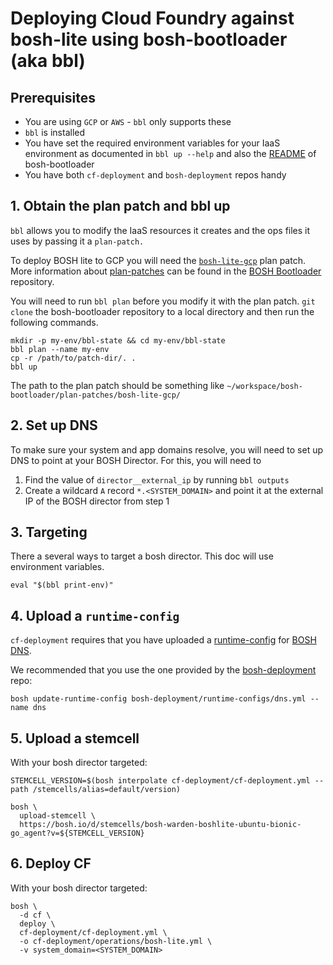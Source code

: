 # Deploying Cloud Foundry against bosh-lite using bosh-bootloader (aka bbl)

## Prerequisites

- You are using `GCP` or `AWS` - `bbl` only supports these
- `bbl` is installed
- You have set the required environment variables for your IaaS environment as documented in `bbl up --help` and also the [README](https://github.com/cloudfoundry/bosh-bootloader/blob/main/README.md) of bosh-bootloader
- You have both `cf-deployment` and `bosh-deployment` repos handy

## 1. Obtain the plan patch and bbl up

`bbl` allows you to modify
the IaaS resources it creates
and the ops files it uses
by passing it a `plan-patch.`

To deploy BOSH lite to GCP
you will need the [`bosh-lite-gcp`](https://github.com/cloudfoundry/bosh-bootloader/tree/main/plan-patches/bosh-lite-gcp) plan patch.
More information about [plan-patches](https://github.com/cloudfoundry/bosh-bootloader/tree/main/plan-patches)
can be found in the [BOSH Bootloader](https://github.com/cloudfoundry/bosh-bootloader) repository.

You will need to run `bbl plan`
before you modify it with the plan patch.
`git clone` the bosh-bootloader repository 
to a local directory
and then run the following commands.

```
mkdir -p my-env/bbl-state && cd my-env/bbl-state
bbl plan --name my-env
cp -r /path/to/patch-dir/. .
bbl up
```

The path to the plan patch should be something like
`~/workspace/bosh-bootloader/plan-patches/bosh-lite-gcp/`

## 2. Set up DNS
To make sure your system and app domains resolve, you will need to set up DNS to
point at your BOSH Director. For this, you will need to
1. Find the value of `director__external_ip` by running `bbl outputs`
1. Create a wildcard `A` record `*.<SYSTEM_DOMAIN>` and point it
   at the external IP of the BOSH director from step 1

## 3. Targeting

There a several ways to target a bosh director.
This doc will use environment variables.

```
eval "$(bbl print-env)"
```

## 4. Upload a `runtime-config`

`cf-deployment` requires that you have uploaded a [runtime-config](https://bosh.io/docs/runtime-config/) for [BOSH DNS](https://bosh.io/docs/dns/).

We recommended that you use the one provided by the [bosh-deployment](https://github.com/cloudfoundry/bosh-deployment/blob/master/runtime-configs/dns.yml) repo:

```
bosh update-runtime-config bosh-deployment/runtime-configs/dns.yml --name dns
```

## 5. Upload a stemcell

With your bosh director targeted:
```
STEMCELL_VERSION=$(bosh interpolate cf-deployment/cf-deployment.yml --path /stemcells/alias=default/version)

bosh \
  upload-stemcell \
  https://bosh.io/d/stemcells/bosh-warden-boshlite-ubuntu-bionic-go_agent?v=${STEMCELL_VERSION}
```


## 6. Deploy CF

With your bosh director targeted:
```
bosh \
  -d cf \
  deploy \
  cf-deployment/cf-deployment.yml \
  -o cf-deployment/operations/bosh-lite.yml \
  -v system_domain=<SYSTEM_DOMAIN>
```
